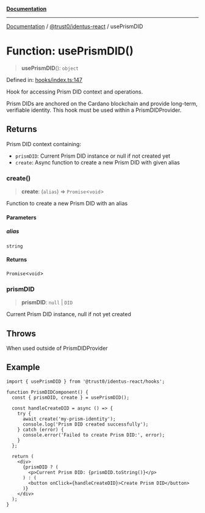 [**Documentation**](../../../README.md)

***

[Documentation](../../../README.md) / [@trust0/identus-react](../README.md) / usePrismDID

# Function: usePrismDID()

> **usePrismDID**(): `object`

Defined in: [hooks/index.ts:147](https://github.com/trust0-project/identus/blob/94eb37ac3e348bfb235eefd303acf4a8e113137e/packages/identus-react/src/hooks/index.ts#L147)

Hook for accessing Prism DID context and operations.

Prism DIDs are anchored on the Cardano blockchain and provide long-term, 
verifiable identity. This hook must be used within a PrismDIDProvider.

## Returns

Prism DID context containing:
  - `prismDID`: Current Prism DID instance or null if not created yet
  - `create`: Async function to create a new Prism DID with given alias

### create()

> **create**: (`alias`) => `Promise`\<`void`\>

Function to create a new Prism DID with an alias

#### Parameters

##### alias

`string`

#### Returns

`Promise`\<`void`\>

### prismDID

> **prismDID**: `null` \| `DID`

Current Prism DID instance, null if not yet created

## Throws

When used outside of PrismDIDProvider

## Example

```tsx
import { usePrismDID } from '@trust0/identus-react/hooks';

function PrismDIDComponent() {
  const { prismDID, create } = usePrismDID();
  
  const handleCreateDID = async () => {
    try {
      await create('my-prism-identity');
      console.log('Prism DID created successfully');
    } catch (error) {
      console.error('Failed to create Prism DID:', error);
    }
  };
  
  return (
    <div>
      {prismDID ? (
        <p>Current Prism DID: {prismDID.toString()}</p>
      ) : (
        <button onClick={handleCreateDID}>Create Prism DID</button>
      )}
    </div>
  );
}
```
